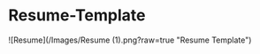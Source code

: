 # Resume-Template

![Resume](/Images/Resume (1).png?raw=true "Resume Template")
          
          


